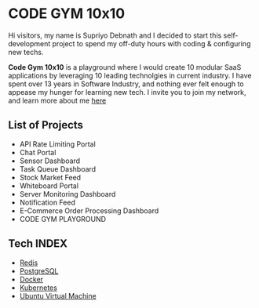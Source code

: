 # CODE GYM 10x10

Hi visitors, my name is Supriyo Debnath and I decided to start this self-development project to spend my off-duty hours with coding & configuring new techs.

**Code Gym 10x10** is a playground where I would create 10 modular SaaS applications by leveraging 10 leading technolgies in current industry. I have spent over 13 years in Software Industry, and nothing ever felt enough to appease my hunger for learning new tech. I invite you to join my network, and learn more about me [here](https://www.linkedin.com/in/supriyodebnath/)

## List of Projects

- API Rate Limiting Portal
- Chat Portal
- Sensor Dashboard
- Task Queue Dashboard
- Stock Market Feed
- Whiteboard Portal
- Server Monitoring Dashboard
- Notification Feed
- E-Commerce Order Processing Dashboard
- CODE GYM PLAYGROUND

## Tech INDEX

- [Redis](https://redis.io/)
- [PostgreSQL](https://www.postgresql.org/)
- [Docker](https://www.docker.com/)
- [Kubernetes](https://kubernetes.io/)
- [Ubuntu Virtual Machine](https://www.hostinger.com/in/vps-hosting)
